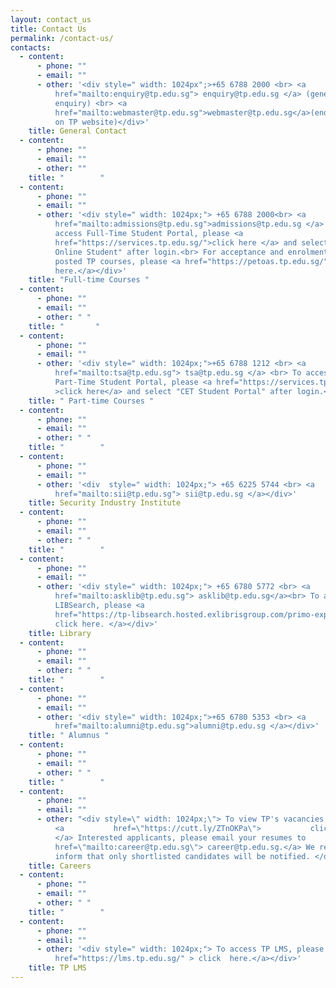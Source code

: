 ```yaml
---
layout: contact_us
title: Contact Us
permalink: /contact-us/
contacts:
  - content:
      - phone: ""
      - email: ""
      - other: '<div style=" width: 1024px";>+65 6788 2000 <br> <a
          href="mailto:enquiry@tp.edu.sg"> enquiry@tp.edu.sg </a> (general
          enquiry) <br> <a
          href="mailto:webmaster@tp.edu.sg">webmaster@tp.edu.sg</a>(enquiry/feedback
          on TP website)</div>'
    title: General Contact
  - content:
      - phone: ""
      - email: ""
      - other: ""
    title: "        "
  - content:
      - phone: ""
      - email: ""
      - other: '<div style=" width: 1024px;"> +65 6788 2000<br> <a
          href="mailto:admissions@tp.edu.sg">admissions@tp.edu.sg </a> <br>To
          access Full-Time Student Portal, please <a
          href="https://services.tp.edu.sg/">click here </a> and select "TP
          Online Student" after login.<br> For acceptance and enrolment to
          posted TP courses, please <a href="https://petoas.tp.edu.sg/">click
          here.</a></div>'
    title: "Full-time Courses "
  - content:
      - phone: ""
      - email: ""
      - other: " "
    title: "       "
  - content:
      - phone: ""
      - email: ""
      - other: '<div style=" width: 1024px;">+65 6788 1212 <br> <a
          href="mailto:tsa@tp.edu.sg"> tsa@tp.edu.sg </a> <br> To access
          Part-Time Student Portal, please <a href="https://services.tp.edu.sg/"
          >click here</a> and select "CET Student Portal" after login.</div>'
    title: " Part-time Courses "
  - content:
      - phone: ""
      - email: ""
      - other: " "
    title: "        "
  - content:
      - phone: ""
      - email: ""
      - other: '<div  style=" width: 1024px;"> +65 6225 5744 <br> <a
          href="mailto:sii@tp.edu.sg"> sii@tp.edu.sg </a></div>'
    title: Security Industry Institute
  - content:
      - phone: ""
      - email: ""
      - other: " "
    title: "        "
  - content:
      - phone: ""
      - email: ""
      - other: '<div style=" width: 1024px;"> +65 6780 5772 <br> <a
          href="mailto:asklib@tp.edu.sg"> asklib@tp.edu.sg</a><br> To access
          LIBSearch, please <a
          href="https://tp-libsearch.hosted.exlibrisgroup.com/primo-explore/search?vid=TPL&tab=lib_catalogue_tab&sortby=rank">
          click here. </a></div>'
    title: Library
  - content:
      - phone: ""
      - email: ""
      - other: " "
    title: "        "
  - content:
      - phone: ""
      - email: ""
      - other: '<div style=" width: 1024px;">+65 6780 5353 <br> <a
          href="mailto:alumni@tp.edu.sg">alumni@tp.edu.sg </a></div>'
    title: " Alumnus "
  - content:
      - phone: ""
      - email: ""
      - other: " "
    title: "        "
  - content:
      - phone: ""
      - email: ""
      - other: "<div style=\" width: 1024px;\"> To view TP's vacancies, please
          <a           href=\"https://cutt.ly/ZTnOKPa\">           click here.
          </a> Interested applicants, please email your resumes to           <a
          href=\"mailto:career@tp.edu.sg\"> career@tp.edu.sg.</a> We regret to
          inform that only shortlisted candidates will be notified. </div>"
    title: Careers
  - content:
      - phone: ""
      - email: ""
      - other: " "
    title: "        "
  - content:
      - phone: ""
      - email: ""
      - other: '<div style=" width: 1024px;"> To access TP LMS, please <a
          href="https://lms.tp.edu.sg/" > click  here.</a></div>'
    title: TP LMS
---
```

